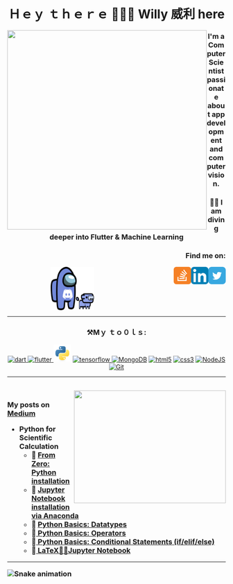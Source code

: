 <h1 align="center"> Ｈｅｙ ｔｈｅｒｅ 👨🏾‍💻  Willy 威利 here</h1>
 


<!--  ![profile_pic_github_2](https://user-images.githubusercontent.com/39323686/199464328-795d501d-1de2-4694-8be6-6787e58a5eef.png) -->

 <img align="left" src="https://user-images.githubusercontent.com/39323686/199464328-795d501d-1de2-4694-8be6-6787e58a5eef.png" width="460" height="460" />


<h3 align="center"> I'm a Computer Scientist passionate about app development and computer vision. </h3>

<h3 align="center"> 🤿🌊  I am diving deeper into Flutter & Machine Learning  </h3>

</a>

<h3 align="right"> Find me on: </h3>
<p align="left"> 
 <a href="https://discord.gg/ysqkcGjn" style="margin-left:100px;" target="blank"><img align="center" src="socials/discord.png" title = "My Discord Server" alt="" height="100" width="100"/></a>
 <a href="https://twitter.com/wjj288" align="center" target="blank"><img align="right" src="socials/twitter.png" title = "Twitter" alt="" height="40"/></a>
 <a href="https://linkedin.com/in/willylima28" target="blank"><img align="right" src="socials/linkedin.png" title = "Linkedin" alt="" height="40"/></a>
  <a href="https://stackoverflow.com/users/13074315/will28" target="blank"><img align="right" src="socials/stackoverflow.png" title = "Stackoverflow" alt="" height="40"/></a>
</div>


</p>
<hr>
<h3 align="center">⚒Mｙ ｔｏ０ｌｓ:</h3>

<p align="center">
  <a href="https://dart.dev" target="_blank" rel="noreferrer"> <img src="https://www.vectorlogo.zone/logos/dartlang/dartlang-icon.svg" alt="dart" width="40" height="40"/> </a>
<a href="https://flutter.dev" target="_blank" rel="noreferrer"> <img src="https://www.vectorlogo.zone/logos/flutterio/flutterio-icon.svg" alt="flutter" width="40" height="40"/> </a> <img src="https://raw.githubusercontent.com/devicons/devicon/master/icons/python/python-original.svg" alt="python" width="40" height="40"/> </a>
 <a href="https://www.tensorflow.org" target="_blank" rel="noreferrer"> <img src="https://www.vectorlogo.zone/logos/tensorflow/tensorflow-icon.svg" alt="tensorflow" width="40" height="40"/><a href="https://www.mongodb.com/" target="_blank" rel="noreferrer"> <img src="https://www.vectorlogo.zone/logos/mongodb/mongodb-icon.svg" alt="MongoDB" width="40" height="40"/></a>
<a href="https://www.w3schools.com/html/" target="_blank" rel="noreferrer"> <img src="https://www.vectorlogo.zone/logos/w3_html5/w3_html5-icon.svg" alt="html5" width="40" height="37"/></a>
 <a href="https://developer.mozilla.org/en-US/docs/Web/CSS" target="_blank" rel="noreferrer"> <img src="https://www.vectorlogo.zone/logos/w3_css/w3_css-official.svg" alt="css3" width="50" height="46"/></a>
 <a href="https://nodejs.org/en/" target="_blank" rel="noreferrer"> <img src="https://www.vectorlogo.zone/logos/nodejs/nodejs-icon.svg" alt="NodeJS" width="40" height="40"/> </a>
 <a href="https://gitforwindows.org/" target="_blank" rel="noreferrer"> <img src="https://cdn.jsdelivr.net/gh/devicons/devicon/icons/git/git-original.svg" alt="Git" width="40" height="40"/> </a>
 </p>


<hr>
 
<br>
 <img align="right" src="https://user-images.githubusercontent.com/39323686/199465330-0161412e-79fe-4c66-9a75-d5fee3dead94.png" width="350" height="260" />

  <p> <h3>My posts on<a href="https://medium.com/@wjj288" target="blank">  Medium</a></p>

- **Python for Scientific Calculation**
    - **📕** <a href = "https://medium.com/@wjj288/python-for-scientific-calculation-i-5a9227924db4">
From Zero: Python installation <a>
    - **📕** <a href = "https://medium.com/@wjj288/python-for-scientific-calculation-ii-dc535c5fa0ae">
Jupyter Notebook installation via Anaconda<a>
    - **📘** <a href = "https://medium.com/@wjj288/python-for-scientific-calculation-29df12514b43">
Python Basics: Datatypes <a>
    - **📘**<a href = "https://medium.com/@wjj288/python-for-scientific-calculation-iv-857464913bc6">
 Python Basics: Operators<a>
   - **📘**<a href = "https://medium.com/@wjj288/python-for-scientific-calculation-v-1ac5a62421f2">
 Python Basics: Conditional Statements (if/elif/else) <a> 
   - **📙**<a href = "https://medium.com/@wjj288/latex-jupyter-notebook-3d82e675c4c8">
 LaTeX🤝🏾Jupyter Notebook<a>  

<!-- 
<summary>:zap: GitHub Statitics</summary>

  <img align="left" alt="My GitHub Stats" src="https://github-readme-stats.vercel.app/api?username=wjj28&show_icons=true&hide_border=false&title_color=ff652f&icon_color=FFE400&bg_color=09131B&text_color=ffffff&border_color=0c1a25" /> -->
 
 <hr>

![Snake animation](https://github.com/wjj28/wjj28/blob/output/github-contribution-grid-snake.svg)





<!-- 
## <h3 align="center">Ｌｅｔ＇ｓ　ｇｅｔ　ｉｎ　ｔｏｕｃｈ 😉</h3>
<p align="center">

 <!--Linkedin --> 
<!-- <a href="https://linkedin.com/in/willylima28" target="blank">
<img src="https://img.shields.io/badge/linkedin-%230077B5.svg?&style=for-the-badge&logo=linkedin&logoColor=white" /><a> -->

 
 <!--Twitter --> 
<!-- <a href="https://twitter.com/wjj288" target="blank">
  <img src="https://img.shields.io/badge/twitter-%231DA1F2.svg?&style=for-the-badge&logo=twitter&logoColor=white" /><a> -->
  
<!--Medium --> 
<!-- <a href="https://medium.com/@wjj288" target="blank">
  <img src="https://img.shields.io/badge/medium-%23000000.svg?&style=for-the-badge&logo=medium&logoColor=white"/><a> -->
  
 <!--StackOverflow --> 
<!-- <a href="https://stackoverflow.com/users/13074315/will28" target="blank">
<img src="https://img.shields.io/badge/stackoverflow-%23EF8236.svg?&style=for-the-badge&logo=stackoverflow&logoColor=white" /><a> -->

 
